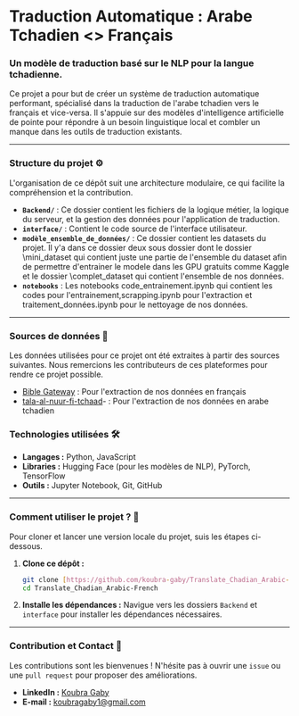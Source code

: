 # Traduction Automatique : Arabe Tchadien <> Français

### Un modèle de traduction basé sur le NLP pour la langue tchadienne.

Ce projet a pour but de créer un système de traduction automatique performant, spécialisé dans la traduction de l'arabe tchadien vers le français et vice-versa. Il s'appuie sur des modèles d'intelligence artificielle de pointe pour répondre à un besoin linguistique local et combler un manque dans les outils de traduction existants.

---

### Structure du projet ⚙️

L'organisation de ce dépôt suit une architecture modulaire, ce qui facilite la compréhension et la contribution.

* **`Backend/`** : Ce dossier contient les fichiers de la logique métier, la logique du serveur, et la gestion des données pour l'application de traduction.
* **`interface/`** : Contient le code source de l'interface utilisateur.
* **`modèle_ensemble_de_données/`** : Ce dossier contient les datasets du projet. Il y'a dans ce dossier deux sous dossier dont le dossier \mini_dataset qui contient juste une partie de l'ensemble du dataset afin de permettre d'entrainer le modele dans les GPU gratuits comme Kaggle et le dossier \complet_dataset qui contient l'ensemble de nos données.
* **`notebooks`** : Les notebooks code_entrainement.ipynb qui contient les codes pour l'entrainement,scrapping.ipynb pour l'extraction et traitement_données.ipynb pour le nettoyage de nos données.

---

### Sources de données 💾
Les données utilisées pour ce projet ont été extraites à partir des sources suivantes. Nous remercions les contributeurs de ces plateformes pour rendre ce projet possible.

* [Bible Gateway](https://www.biblegateway.com/) : Pour l'extraction de nos données en français
* [tala-al-nuur-fi-tchaad](https://www.tala-al-nuur-fi-tchaad.com/fr)- : Pour l'extraction de nos données en arabe tchadien


### Technologies utilisées 🛠️

* **Langages :** Python, JavaScript
* **Libraries :** Hugging Face (pour les modèles de NLP), PyTorch, TensorFlow
* **Outils :** Jupyter Notebook, Git, GitHub

---

### Comment utiliser le projet ? 🚀

Pour cloner et lancer une version locale du projet, suis les étapes ci-dessous.

1.  **Clone ce dépôt :**
    ```bash
    git clone [https://github.com/koubra-gaby/Translate_Chadian_Arabic-French.git](https://github.com/koubra-gaby/Translate_Chadian_Arabic-French.git)
    cd Translate_Chadian_Arabic-French
    ```
2.  **Installe les dépendances :**
    Navigue vers les dossiers `Backend` et `interface` pour installer les dépendances nécessaires.

---

### Contribution et Contact 💬

Les contributions sont les bienvenues ! N'hésite pas à ouvrir une `issue` ou une `pull request` pour proposer des améliorations.

* **LinkedIn :** [Koubra Gaby](https://www.linkedin.com/in/koubra-gaby-309a50250?lipi=urn%3Ali%3Apage%3Ad_flagship3_profile_view_base_contact_details%3BEnIDMuXQT%2B6S7wHraGiLNg%3D%3D)
* **E-mail :** koubragaby1@gmail.com
